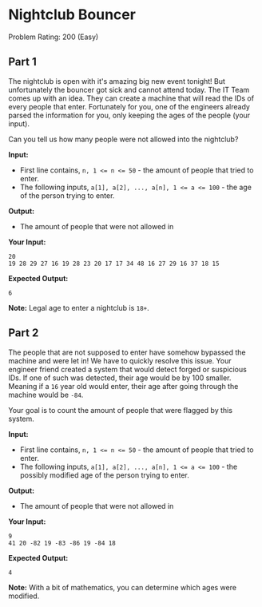 # Nightclub Bouncer
Problem Rating: 200 (Easy)

## Part 1
The nightclub is open with it's amazing big new event tonight! But unfortunately the bouncer got sick and cannot attend today.
The IT Team comes up with an idea. They can create a machine that will read the IDs of every people that enter. Fortunately for you, 
one of the engineers already parsed the information for you, only keeping the ages of the people (your input).

Can you tell us how many people were not allowed into the nightclub?

**Input:**
- First line contains, `n, 1 <= n <= 50` - the amount of people that tried to enter.
- The following inputs, `a[1], a[2], ..., a[n], 1 <= a <= 100` - the age of the person trying to enter.


**Output:**
- The amount of people that were not allowed in

**Your Input:**
```
20
19 28 29 27 16 19 28 23 20 17 17 34 48 16 27 29 16 37 18 15
```

**Expected Output:**
```
6
```

**Note:** Legal age to enter a nightclub is `18+`.

## Part 2
The people that are not supposed to enter have somehow bypassed the machine and were let in! We have to quickly resolve this issue.
Your engineer friend created a system that would detect forged or suspicious IDs. If one of such was detected, their age would be by 100 smaller.
Meaning if a `16` year old would enter, their age after going through the machine would be `-84`. 

Your goal is to count the amount of people that were flagged by this system.

**Input:**
- First line contains, `n, 1 <= n <= 50` - the amount of people that tried to enter.
- The following inputs, `a[1], a[2], ..., a[n], 1 <= a <= 100` - the possibly modified age of the person trying to enter.


**Output:**
- The amount of people that were not allowed in

**Your Input:**
```
9
41 20 -82 19 -83 -86 19 -84 18
```

**Expected Output:**
```
4
```

**Note:** With a bit of mathematics, you can determine which ages were modified.